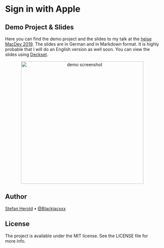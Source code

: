 # Sign in with Apple

## Demo Project & Slides

Here you can find the demo project and the slides to my talk at the [heise MacDev 2019](https://www.heise-macdev.de/lecture.php?id=9974&source=0). The slides are in German and in Markdown format. It is highly probable that I will do an English version as well soon. You can view the slides using [Deckset](https://www.deckset.com/).

<p align="center">
  <img align="middle" src="https://user-images.githubusercontent.com/794372/67698157-14c93d00-f9aa-11e9-9e16-b182dd5c1273.jpeg" alt="demo screenshot" width="400">
</p>

## Author

[Stefan Herold](mailto:stefan.herold@gmail.com) • [@Blackjacxxx](https://twitter.com/Blackjacxxx)

## License

The project is available under the MIT license. See the LICENSE file for more info.

